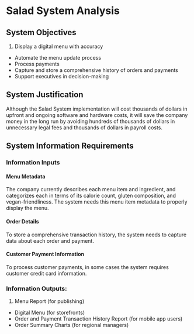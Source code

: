 # Salad System Analysis

## System Objectives

 1. Display a digital menu with accuracy
 * Automate the menu update process
 * Process payments
 * Capture and store a comprehensive history of orders and payments
 * Support executives in decision-making

## System Justification

 Although the Salad System implementation will cost thousands of dollars
  in upfront and ongoing software and hardware costs,
  it will save the company money in the long run
   by avoiding hundreds of thousands of dollars in unnecessary legal fees
   and thousands of dollars in payroll costs.


## System Information Requirements

### Information Inputs

#### Menu Metadata

 The company currently describes each menu item and ingredient,
 and categorizes each in terms of its calorie count, gluten composition, and vegan-friendliness. The system needs this menu item metadata to properly display the menu.

#### Order Details

To store a comprehensive transaction history,
 the system needs to capture data about each order and payment.

#### Customer Payment Information

To process customer payments, in some cases the system requires customer credit card information.

### Information Outputs:

  1. Menu Report (for publishing)
  * Digital Menu (for storefronts)
  * Order and Payment Transaction History Report (for mobile app users)
  * Order Summary Charts (for regional managers)

